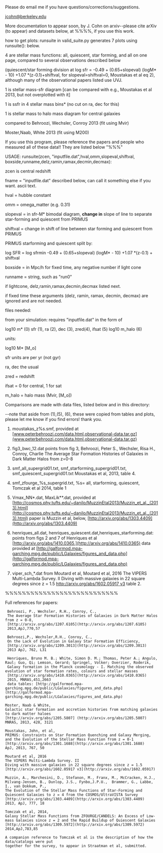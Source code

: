 Please do email me if you have questions/corrections/suggestions.

jcohn@berkeley.edu

More documentation to appear soon, by J. Cohn on arxiv--please cite arXiv (to appear) and datasets below, at %%%%,  if you use this work.
   
how to get plots:
runsuite in valid_suite.py 
generates 7 plots using runsuite(): below.

4 are stellar mass functions:
all, quiescent, star forming, and all on one page, compared to several observations described below

(quiescent/star forming division at log sfr = -0.49 + (0.65+slopeval) (logM* - 10) +1.07 *(z-0.1)+shiftval, for slopeval=shiftval=0,
Moustakas et al eq 2), although many of the observational papers listed use UVJ.

1 is stellar mass-sfr diagram [can be compared with e.g., Moustakas et al 2013, but not overplotted with it]

1 is ssfr in 4 stellar mass bins* (no cut on ra, dec for this)

1 is stellar mass to halo mass diagram for central galaxies

compared to Behroozi, Wechsler, Conroy 2013 (fit using Mvir)

Moster,Naab, White 2013 (fit using M200)


If you use this program, please reference the papers and people who measured
all of these data!!
They are listed below "%%%"


USAGE:
runsuite(zcen, "inputfile.dat",hval,omm,slopeval,shiftval, boxside,runname,delz,ramin,ramax,decmin,decmax):

zcen is central redshift

fname = "inputfile.dat" described below, can call it something else
 if you want.  ascii text.
 
hval  = hubble constant

omm = omega_matter (e.g. 0.31)

slopeval = in sfr-M* bimodal diagram, **change in** slope of line to separate star-forming and quiescent from PRIMUS

shiftval = change in shift of line between star forming and quiescent from PRIMUS

PRIMUS starforming and quiescent split by: 

log SFR = log sfrmin -0.49 + (0.65+slopeval) (logM* - 10) +1.07 *(z-0.1) + shiftval 

boxside = in Mpc/h for fixed time, any negative number if light cone

runname = string, such as "run0"

if lightcone, delz,ramin,ramax,decmin,decmax listed next.

if fixed time these arguments (delz, ramin, ramax, decmin, decmax)
are ignored and are not needed.


 files needed:


 from your simulation: requires "inputfile.dat" in the form of

 log10 m* (0) sfr (1), ra (2), dec (3), zred(4), ifsat (5) log10 m_halo (6)

 units:

log10 M* [M_o]

sfr units are per yr (not gyr)

 ra, dec the usual

 zred = redshift

ifsat = 0 for central, 1 for sat

 m_halo = halo mass (Mvir, [M_o])

Comparisons are made with data files, listed below and in this directory: 

--note that aside from (1),(5), (6), these were copied from tables and plots,
please let me know if you find errors!  thank you.

1. moustakas_z%s.smf,
provided at [www.peterbehroozi.com/data.html,observational-data.tar.gz](www.peterbehroozi.com/data.html,observational-data.tar.gz)

2. fig3_bwc_12.dat
points from fig 3, Behroozi, Peter S., Wechsler, Risa H., Conroy, Charlie
    The Average Star Formation Histories of Galaxies in Dark Matter Halos from z=0-8


3. smf_all_supergrid01.txt, smf_starforming_supergrid01.txt,
smf_quiescent_supergrid01.txt
 Moustakas et al, 2013, table 4.

4. smf_zfourge_%s_supergrid.txt, %s= all, starforming, quiescent,
 Tomczak et al 2014, table 1
 

5. Vmax_NN*.dat, MaxLik**.dat, 
provided at
[http://cosmos.phy.tufts.edu/~danilo/MuzzinEtal2013/Muzzin_et_al._(2013).html](http://cosmos.phy.tufts.edu/~danilo/MuzzinEtal2013/Muzzin_et_al._(2013).html)
paper is Muzzin et al, below, [http://arxiv.org/abs/1303.4409](http://arxiv.org/abs/1303.4409)

6.  henriques_all.dat, henriques_quiescent.dat,henriques_starforming.dat:
 points from figs 2 and 7 of Henriques et al
[http://arxiv.org/abs/1410.0365,](http://arxiv.org/abs/1410.0365) data provided at
 [http://galformod.mpa-garching.mpg.de/public/LGalaxies/figures_and_data.php](http://galformod.mpa-garching.mpg.de/public/LGalaxies/figures_and_data.php)

7. viper_sch_*.dat from Moutard et al,    Moutard et al, 2016
    The VIPERS Multi-Lambda Survey. II
Diving with massive galaxies in 22 square degrees since z = 1.5
    [http://arxiv.org/abs/1602.05917 v3](http://arxiv.org/abs/1602.05917)
    table 2.
     
%%%%%%%%%%%%%%%%%%%%%%%%%%%

Full references for papers:

     Behroozi, P., Wechsler, R.H., Conroy, C.,
     The Average Star Formation Histories of Galaxies in Dark Matter Halos from z = 0-8,
     [http://arxiv.org/abs/1207.6105](http://arxiv.org/abs/1207.6105)
     2013,ApJ,770,57

     Behroozi,P., Wechsler,R.H., Conroy, C.,
     On the Lack of Evolution in Galaxy Star Formation Efficiency,
     [http://arxiv.org/abs/1209.3013](http://arxiv.org/abs/1209.3013)
     2013 ApJ, 762, L31

     Henriques, Bruno M. B.; White, Simon D. M.; Thomas, Peter A.; Angulo, Raul; Guo, Qi; Lemson, Gerard; Springel, Volker; Overzier, Roderik,
     Galaxy formation in the Planck cosmology - I. Matching the observed evolution of star formation rates, colours and stellar masses
     [http://arxiv.org/abs/1410.0365](http://arxiv.org/abs/1410.0365)
     2015, MNRAS,451,2663 
     data tables: [http://galformod.mpa-garching.mpg.de/public/LGalaxies/figures_and_data.php](http://galformod.mpa-garching.mpg.de/public/LGalaxies/figures_and_data.php)

    Moster, Naab & White, 
    Galactic star formation and accretion histories from matching galaxies to dark matter haloes
    [http://arxiv.org/abs/1205.5807] (http://arxiv.org/abs/1205.5807)
    MNRAS, 2013, 428, 3121
     
    Moustakas, John, et al,
    PRIMUS: Constraints on Star Formation Quenching and Galaxy Merging, and the Evolution of the Stellar Mass Function from z = 0-1
    [http://arxiv.org/abs/1301.1688](http://arxiv.org/abs/1301.1688)
    ApJ, 2013, 767, 50

    Moutard et al, 2016
    The VIPERS Multi-Lambda Survey. II
    Diving with massive galaxies in 22 square degrees since z = 1.5
    [http://arxiv.org/abs/1602.05917 v3](http://arxiv.org/abs/1602.05917) 
    
    Muzzin, A., Marchesini, D., Stefanon, M., Franx, M., McCracken, H.J., Milvang-Jensen, B., Dunlop, J.S., Fynbo,J.P.U.,  Brammer, G., Labbe, I., van Dokkum, P., 
    The Evolution of the Stellar Mass Functions of Star-Forming and Quiescent Galaxies to z = 4 from the COSMOS/UltraVISTA Survey
    [http://arxiv.org/abs/1303.4409](http://arxiv.org/abs/1303.4409)
    2013, ApJ, 777, 18

    Tomczak et al, 2014,
    Galaxy Stellar Mass Functions from ZFOURGE/CANDELS: An Excess of Low-mass Galaxies since z = 2 and the Rapid Buildup of Quiescent Galaxies
    [http://arxiv.org/abs/1309.5972](http://arxiv.org/abs/1309.5972)
    2014,ApJ,783,85

    A companion reference to Tomczak et al is the description of how the data/catalogs were put
    together for the survey, to appear in Straatman et al, submitted.
